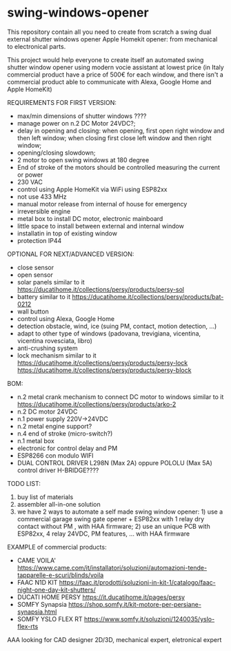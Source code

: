 # swing-windows-opener
This repository contain all you need to create from scratch a swing dual external shutter windows opener Apple Homekit opener: from mechanical to electronical parts.

This project would help everyone to create itself an automated swing shutter window opener using modern vocie assistant at lowest price (in Italy commercial product have a price of 500€ for each window, and there isn't a commercial product able to communicate with Alexa, Google Home and Apple HomeKit)

REQUIREMENTS FOR FIRST VERSION:
- max/min dimensions of shutter windows ????
- manage power on n.2 DC Motor 24VDC?;
- delay in opening and closing: when opening, first open right window and then left window; when closing first close left window and then right window;
- opening/closing slowdown;
- 2 motor to open swing windows at 180 degree
- End of stroke of the motors should be controlled measuring the current or power
- 230 VAC
- control using Apple HomeKit via WiFi using ESP82xx
- not use 433 MHz
- manual motor release from internal of house for emergency
- irreversible engine
- metal box to install DC motor, electronic mainboard
- little space to install between external and internal window
- installatin in top of existing window
- protection IP44

OPTIONAL FOR NEXT/ADVANCED VERSION:
- close sensor
- open sensor
- solar panels similar to it https://ducatihome.it/collections/persy/products/persy-sol
- battery similar to it https://ducatihome.it/collections/persy/products/bat-0212
- wall button
- control using Alexa, Google Home
- detection obstacle, wind, ice (suing PM, contact, motion detection, ...)
- adapt to other type of windows (padovana, trevigiana, vicentina, vicentina rovesciata, libro)
- anti-crushing system
- lock mechanism similar to it https://ducatihome.it/collections/persy/products/persy-lock https://ducatihome.it/collections/persy/products/persy-block


BOM:
- n.2 metal crank mechanism to connect DC motor to windows similar to it https://ducatihome.it/collections/persy/products/arko-2
- n.2 DC motor 24VDC
- n.1 power supply 220V->24VDC
- n.2 metal engine support?
- n.4 end of stroke (micro-switch?)
- n.1 metal box
- electronic for control delay and PM
- ESP8266 con modulo WIFI
- DUAL CONTROL DRIVER L298N (Max 2A) oppure POLOLU (Max 5A) control driver H-BRIDGE????

TODO LIST:
1) buy list of materials
2) assembler all-in-one solution
3) we have 2 ways to automate a self made swing window opener: 1) use a commercial garage swing gate opener + ESP82xx with 1 relay dry contact without PM , with HAA firmware; 2) use an unique PCB with ESP82xx, 4 relay 24VDC, PM features, ... with HAA firmware


EXAMPLE of commercial products:
- CAME VOILA' https://www.came.com/it/installatori/soluzioni/automazioni-tende-tapparelle-e-scuri/blinds/voila
- FAAC N1D KIT https://faac.it/prodotti/soluzioni-in-kit-1/catalogo/faac-night-one-day-kit-shutters/
- DUCATI HOME PERSY https://it.ducatihome.it/pages/persy
- SOMFY Synapsia https://shop.somfy.it/kit-motore-per-persiane-synapsia.html
- SOMFY YSLO FLEX RT https://www.somfy.it/soluzioni/1240035/yslo-flex-rts

AAA looking for CAD designer 2D/3D, mechanical expert, eletronical expert
